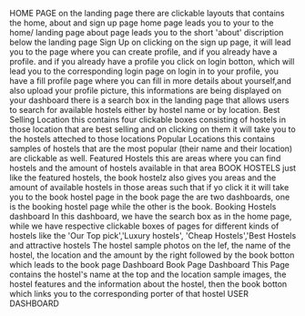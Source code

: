  HOME PAGE
 on the landing page there are clickable layouts that contains the home, about and sign up page
 home page leads you to your to the home/ landing page
 about page leads you to the short 'about' discription below the landing page
 Sign Up
 on clicking on the sign up page, it will lead you to the page where you can create profile, and if you already have a profile.
 and if you already have a profile you click on login botton, which will lead you to the corresponding login page 
 on login in to your profile, you have a fill profile page where you can fill in more details about yourself,and also upload your profile picture, this informations are being displayed on your dashboard
 there is a search box in the landing page that allows users to search for available hostels either by hostel name or by location.
 Best Selling Location
 this contains four clickable boxes consisting of hostels in those location that are best selling and on clicking on them it will take you to the hostels atteched to those locations
 Popular Locations
 this contains samples of hostels that are the most popular (their name and their location) are clickable as well.
 Featured Hostels
 this are areas where you can find hostels and the amount of hostels available in that area
 BOOK HOSTELS
 just like the featured hostels, the book hostelz also gives you areas and the amount of available hostels in those areas such that if yo click it it will take you to the book hostel page
 in the book page the are two dashboards, one is the booking hostel page while the other is the book.
 Booking Hostels dashboard
 In this dashboard, we have the search box as in the home page, while we have respective clickable boxes of pages for different kinds of hostels like the 
 'Our Top pick','Luxury hostels', 'Cheap Hostels','Best Hostels and attractive hostels
 The hostel sample photos on the lef, the name of the hostel, the location and the amount by the right followed by the book botton which leads to the book page Dashboard
 Book Page Dashboard
 This Page contains the hostel's name at the top and the location sample images, the hostel features and the information about the hostel, then the book botton which links you to the corresponding porter of that hostel
 USER DASHBOARD
